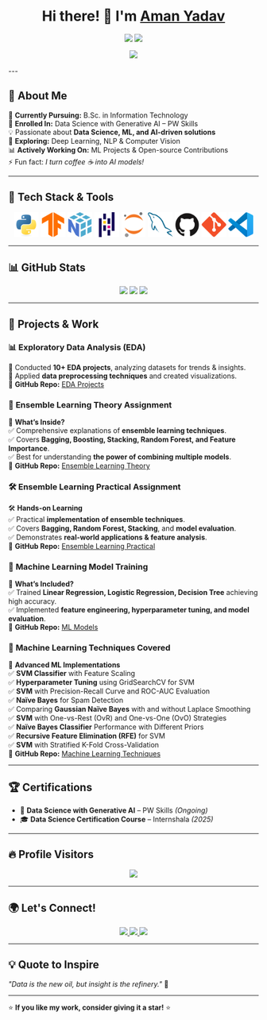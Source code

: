 <h1 align="center">
  Hi there! 👋 I'm <a href="https://www.linkedin.com/in/aman-yadav-6b64b6253/" target="_blank">Aman Yadav</a>
</h1>

<p align="center">
  <img src="https://media.giphy.com/media/hvRJCLFzcasrR4ia7z/giphy.gif" width="40px"/>
  <img src="https://readme-typing-svg.herokuapp.com?font=Roboto&color=%23F7A41D&size=25&center=true&vCenter=true&width=550&lines=Aspiring+Data+Scientist+%7C+ML+Enthusiast;AI+%26+Data+Science+Explorer;Open+Source+Contributor;Passionate+about+AI-driven+Solutions">
</p>

<p align="center">
  <img src="https://your-gif-link-here.gif" width="600">
</p>
---

## 📌 **About Me**
🌱 **Currently Pursuing:** B.Sc. in Information Technology  
📖 **Enrolled In:** Data Science with Generative AI – PW Skills  
💡 Passionate about **Data Science, ML, and AI-driven solutions**  
🔬 **Exploring:** Deep Learning, NLP & Computer Vision  
📊 **Actively Working On:** ML Projects & Open-source Contributions  
⚡ Fun fact: *I turn coffee ☕ into AI models!*

---


## 🚀 **Tech Stack & Tools**
<p align="center">
  <img src="https://raw.githubusercontent.com/devicons/devicon/master/icons/python/python-original.svg" alt="python" width="50" height="50"/>
  <img src="https://raw.githubusercontent.com/devicons/devicon/master/icons/tensorflow/tensorflow-original.svg" alt="tensorflow" width="50" height="50"/>
  <img src="https://raw.githubusercontent.com/devicons/devicon/master/icons/numpy/numpy-original.svg" alt="numpy" width="50" height="50"/>
  <img src="https://raw.githubusercontent.com/devicons/devicon/master/icons/pandas/pandas-original.svg" alt="pandas" width="50" height="50"/>
  <img src="https://raw.githubusercontent.com/devicons/devicon/master/icons/jupyter/jupyter-original.svg" alt="jupyter" width="50" height="50"/>
  <img src="https://raw.githubusercontent.com/devicons/devicon/master/icons/mysql/mysql-original.svg" alt="mysql" width="50" height="50"/>
  <img src="https://raw.githubusercontent.com/devicons/devicon/master/icons/github/github-original.svg" alt="github" width="50" height="50"/>
  <img src="https://raw.githubusercontent.com/devicons/devicon/master/icons/git/git-original.svg" alt="git" width="50" height="50"/>
  <img src="https://raw.githubusercontent.com/devicons/devicon/master/icons/vscode/vscode-original.svg" alt="vscode" width="50" height="50"/>
</p>

---

## 📊 **GitHub Stats**
<div align="center">
  <img src="https://github-readme-stats.vercel.app/api?username=Amanyadav-07&show_icons=true&theme=radical" width="400">
  <img src="https://github-readme-streak-stats.herokuapp.com/?user=Amanyadav-07&theme=radical" width="400">
  <img src="https://github-readme-stats.vercel.app/api/top-langs/?username=Amanyadav-07&layout=compact&theme=radical" width="400"/>
</div>

---

## 🚀 **Projects & Work**
### 📊 **Exploratory Data Analysis (EDA)**
🔹 Conducted **10+ EDA projects**, analyzing datasets for trends & insights.  
🔹 Applied **data preprocessing techniques** and created visualizations.  
🔗 **GitHub Repo:** [EDA Projects](https://github.com/Amanyadav-07/Machine-Learning-Projects/tree/main/EDA)

### 🏰 **Ensemble Learning Theory Assignment**
📖 **What’s Inside?**  
✅ Comprehensive explanations of **ensemble learning techniques**.  
✅ Covers **Bagging, Boosting, Stacking, Random Forest, and Feature Importance**.  
✅ Best for understanding **the power of combining multiple models**.  
🔗 **GitHub Repo:** [Ensemble Learning Theory](https://github.com/Amanyadav-07/YourRepoLink)

### 🛠️ **Ensemble Learning Practical Assignment**
🛠️ **Hands-on Learning**  
✅ Practical **implementation of ensemble techniques**.  
✅ Covers **Bagging, Random Forest, Stacking**, and **model evaluation**.  
✅ Demonstrates **real-world applications & feature analysis**.  
🔗 **GitHub Repo:** [Ensemble Learning Practical](https://github.com/Amanyadav-07/YourRepoLink)

### 🚀 **Machine Learning Model Training**
🚀 **What’s Included?**  
✅ Trained **Linear Regression, Logistic Regression, Decision Tree** achieving high accuracy.  
✅ Implemented **feature engineering, hyperparameter tuning, and model evaluation**.  
🔗 **GitHub Repo:** [ML Models](https://github.com/Amanyadav-07/Machine-Learning-Projects)

### 🚀 **Machine Learning Techniques Covered**
🎯 **Advanced ML Implementations**  
✅ **SVM Classifier** with Feature Scaling  
✅ **Hyperparameter Tuning** using GridSearchCV for SVM  
✅ **SVM** with Precision-Recall Curve and ROC-AUC Evaluation  
✅ **Naïve Bayes** for Spam Detection  
✅ Comparing **Gaussian Naïve Bayes** with and without Laplace Smoothing  
✅ **SVM** with One-vs-Rest (OvR) and One-vs-One (OvO) Strategies  
✅ **Naïve Bayes Classifier** Performance with Different Priors  
✅ **Recursive Feature Elimination (RFE)** for SVM  
✅ **SVM** with Stratified K-Fold Cross-Validation  
🔗 **GitHub Repo:** [Machine Learning Techniques](https://github.com/Amanyadav-07/YourRepoLink)

---

## 🏆 **Certifications**
- 🏅 **Data Science with Generative AI** – PW Skills *(Ongoing)*  
- 🎓 **Data Science Certification Course** – Internshala *(2025)*  

---

## 🔥 **Profile Visitors**
<p align="center">
  <img src="https://komarev.com/ghpvc/?username=Amanyadav-07&label=Profile%20Views&color=brightgreen&style=flat" />
</p>

---

## 🌍 **Let's Connect!**
<p align="center">
  <a href="https://www.linkedin.com/in/aman-yadav-6b64b6253/" target="_blank">
    <img src="https://img.shields.io/badge/LinkedIn-0A66C2?style=for-the-badge&logo=linkedin&logoColor=white"/>
  </a>
  <a href="https://github.com/Amanyadav-07" target="_blank">
    <img src="https://img.shields.io/badge/GitHub-181717?style=for-the-badge&logo=github&logoColor=white"/>
  </a>
  <a href="mailto:amanyadav32327@gmail.com">
    <img src="https://img.shields.io/badge/Email-D14836?style=for-the-badge&logo=gmail&logoColor=white"/>
  </a>
</p>

---

## 💡 **Quote to Inspire**
_"Data is the new oil, but insight is the refinery."_ 🚀  

---

⭐ **If you like my work, consider giving it a star!** ⭐  
